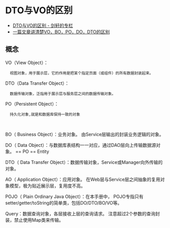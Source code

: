 # DTO与VO的区别

- [DTO与VO的区别 - 剑轩的专栏](http://www.tnblog.net/aojiancc2/article/details/2396)
- [一篇文章讲清楚VO，BO，PO，DO，DTO的区别](https://www.jianshu.com/p/072304c3dfb7)

## ****概念****

 VO（View Object）：

      视图对象，用于展示层，它的作用是把某个指定页面（或组件）的所有数据封装起来。

 DTO（Data Transfer Object）：

      数据传输对象，泛指用于展示层与服务层之间的数据传输对象。

 PO（Persistent Object）：

      持久化对象,就是和数据库保持一致的对象

‍

BO（ Business Object）：业务对象。 由Service层输出的封装业务逻辑的对象。

DO（ Data Object）：与数据库表结构一一对应，通过DAO层向上传输数据源对象。 == PO  == Entity

DTO（ Data Transfer Object）：数据传输对象，Service或Manager向外传输的对象。

AO（ Application Object）：应用对象。 在Web层与Service层之间抽象的复用对象模型，极为贴近展示层，复用度不高。

POJO（ Plain Ordinary Java Object）：在本手册中， POJO专指只有setter/getter/toString的简单类，包括DO/DTO/BO/VO等。

Query：数据查询对象，各层接收上层的查询请求。 注意超过2个参数的查询封装，禁止使用Map类来传输。
